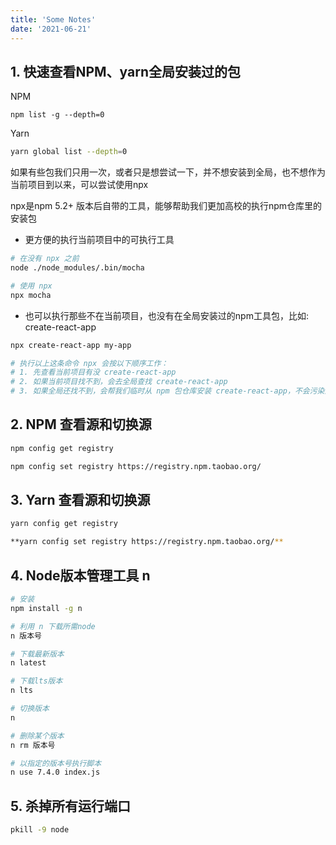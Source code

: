 ```yaml
---
title: 'Some Notes'
date: '2021-06-21'
---
```

## 1. 快速查看NPM、yarn全局安装过的包

NPM

```
npm list -g --depth=0
```

Yarn

```bash
yarn global list --depth=0
```

如果有些包我们只用一次，或者只是想尝试一下，并不想安装到全局，也不想作为当前项目到以来，可以尝试使用npx

npx是npm 5.2+ 版本后自带的工具，能够帮助我们更加高校的执行npm仓库里的安装包

- 更方便的执行当前项目中的可执行工具

```bash
# 在没有 npx 之前
node ./node_modules/.bin/mocha

# 使用 npx
npx mocha
```

- 也可以执行那些不在当前项目，也没有在全局安装过的npm工具包，比如: create-react-app

```bash
npx create-react-app my-app

# 执行以上这条命令 npx 会按以下顺序工作：
# 1. 先查看当前项目有没 create-react-app
# 2. 如果当前项目找不到，会去全局查找 create-react-app
# 3. 如果全局还找不到，会帮我们临时从 npm 包仓库安装 create-react-app，不会污染到当前项目，也不会装到全局
```

## 2. NPM 查看源和切换源

```bash
npm config get registry 

npm config set registry https://registry.npm.taobao.org/
```

## 3. Yarn 查看源和切换源

```bash
yarn config get registry

**yarn config set registry https://registry.npm.taobao.org/**
```

## 4. Node版本管理工具 n

```bash
# 安装
npm install -g n

# 利用 n 下载所需node
n 版本号

# 下载最新版本
n latest

# 下载lts版本
n lts

# 切换版本
n

# 删除某个版本
n rm 版本号

# 以指定的版本号执行脚本
n use 7.4.0 index.js
```

## 5. 杀掉所有运行端口

```bash
pkill -9 node
```

